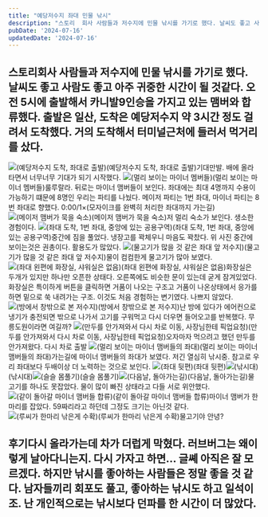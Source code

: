 ```yaml
---
title: "예당저수지 좌대 민물 낚시"
description: "스토리  회사 사람들과 저수지에 민물 낚시를 가기로 했다. 날씨도 좋고 사람도 좋고 아주 귀중한 시간이 될 것같다. 오전 5시에 출발해서 카니발9인승을 가지고 있는 맴버와 합류했다. 출발은 일산, 도착은 예당저수지 약 3시간 정도 걸려서 도착했다. 거의 도착해서 터미널근처에 들러서 먹거..."
pubDate: '2024-07-16'
updatedDate: '2024-07-16'
---
```


## 스토리회사 사람들과 저수지에 민물 낚시를 가기로 했다. 날씨도 좋고 사람도 좋고 아주 귀중한 시간이 될 것같다. 오전 5시에 출발해서 카니발9인승을 가지고 있는 맴버와 합류했다. 출발은 일산, 도착은 예당저수지 약 3시간 정도 걸려서 도착했다. 거의 도착해서 터미널근처에 들러서 먹거리를 샀다. 
![(예당저수지 도착, 좌대로 출발)](/content/images/2024/07/1.jpeg)(예당저수지 도착, 좌대로 출발)기대만발. 배에 올라타면서 너무너무 기대가 되기 시작했다. 
![(멀리 보이는 마이너 멤버들)](/content/images/2024/07/2.jpeg)(멀리 보이는 마이너 멤버들)룰루랄라. 뒤로는 마이너 맴버들이 보인다. 좌대에는 최대 4명까지 수용이 가능하기 떄문에 8명인 우리는 파티를 나눴다. 메이저 파티는 1번 좌대, 마이너 파티는 8번 좌대로 향했다.
0:00/1&#215;(모자이크를 완벽히 처리한 좌대까지 가는길)![(메이저 맴버가 묵을 숙소)](/content/images/2024/07/3.jpeg)(메이저 맴버가 묵을 숙소)저 멀리 숙소가 보인다. 생소한 경험이다.
![(좌대 도착, 1번 좌대, 중앙에 있는 공용구역)](/content/images/2024/07/4.jpeg)(좌대 도착, 1번 좌대, 중앙에 있는 공용구역)중간에 짐을 풀었다. 냉장고를 꽉체우니 마음도 꽉찼다. 위 사진 중간에 보이는것은 권총이다. 활용도가 많았다.
![(물고기가 많을 것 같은 좌대 앞 저수지)](/content/images/2024/07/5.jpeg)(물고기가 많을 것 같은 좌대 앞 저수지)물이 컴컴한게 물고기가 많아 보였다. 
![(좌대 왼편에 화장실, 샤워실은 없음)](/content/images/2024/07/6.jpeg)(좌대 왼편에 화장실, 샤워실은 없음)화장실은 두개가 있지만 하나만 오픈한 상태다. 오른쪽에도 비슷한 문이 있는데 굳게 잠겨있었다. 화장실은 특이하게 버튼을 클릭하면 거품이 나오는 구조고 거품이 나온상태에서 응가를 하면 밑으로 쑥 내려가는 구조. 이것도 처음 경험하는 변기였다. 나쁘지 않았다.
![(방에서 창밖으로 본 저수지)](/content/images/2024/07/7.jpeg)(방에서 창밖으로 본 저수지)난 방에 있다가 에어컨으로 냉기가 충전되면 밖으로 나가서 고기를 구워먹고 다시 더우면 들어오고를 반복했다. 무릉도원이라면 여길까?
![(만두를 안가져와서 다시 차로 이동, 사장님한테 픽업요청)](/content/images/2024/07/8.jpeg)(만두를 안가져와서 다시 차로 이동, 사장님한테 픽업요청)오자마자 먹으려고 했던 만두를 안가져왔다. 다시 차로 출발
![(멀리 보이는 마이너 맴버들의 좌대)](/content/images/2024/07/10.jpeg)(멀리 보이는 마이너 맴버들의 좌대)가는길에 마이너 맴버들의 좌대가 보였다. 저긴 열심히 낚시중. 참고로 우리 좌대보다 두배이상 더 노력하는 것으로 보인다. 
![(좌대 뒷편)](/content/images/2024/07/11.jpeg)(좌대 뒷편)![(낚시대)](/content/images/2024/07/12.jpeg)(낚시대)![(슬슬 몸풀기)](/content/images/2024/07/13.jpeg)(슬슬 몸풀기)![(다음날, 돌아가는길)](/content/images/2024/07/14.jpeg)(다음날, 돌아가는길)물고기를 하나도 못잡았다. 물이 많이 빠진 상태라고 다들 서로 위안했다.
![(같이 돌아갈 마이너 맴버들 합류)](/content/images/2024/07/15.jpeg)(같이 돌아갈 마이너 맴버들 합류)마이너 맴버가 한마리를 잡았다. 59짜리라고 하던데 그정도 크기는 아닌것 같다.
![(루씨가 한마리 낚은게 수확)](/content/images/2024/07/999.jpeg)(루씨가 한마리 낚은게 수확)물고기야 안녕?
## 후기다시 올라가는데 차가 더럽게 막혔다. 러브버그는 왜이렇게 날아다니는지. 다시 가자고 하면... 글쎼 아직은 잘 모르겠다. 하지만 낚시를 좋아하는 사람들은 정말 좋을 것 같다. 남자들끼리 회포도 풀고, 좋아하는 낚시도 하고 일석이조. 난 개인적으로는 낚시보다 던파를 한 시간이 더 많았다.